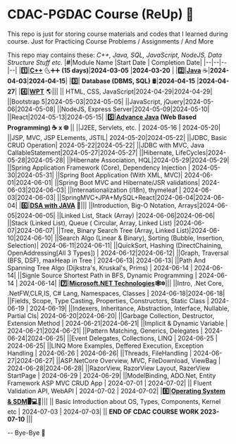 # CDAC-PGDAC Course (ReUp) 📒

  

This repo is just for storing course materials and codes that I learned during course. Just for Practicing Course Problems / Assignments / And More

This repo may contains these: *C++, Java, SQL, JavaScript, NodeJS, Data Structure Stuff etc.*
|**#**|Module Name |Start Date | Completion Date|
|--|--|--|--|
|**1️⃣**|**[C++](https://github.com/vibhmitra/dac/tree/main/01-CPP)** 🌜➕➕ **(15 days)**|**2024-03-05** |**2024-03-20** |
|**2️⃣**|**[Java](https://github.com/vibhmitra/dac/tree/main/02-Java)** ☕|**2024-04-03**|**2024-04-15**|
|**3️⃣**| **Database (DBMS, SQL)** 🛢️|**2024-04-15** |**2024-04-27**|
|**4️⃣**|**[WPT](https://github.com/vibhmitra/dac/tree/main/04-WPT-Practice)** 🌎|||
|| HTML, CSS, JavaScript|2024-04-29|2024-04-29|
||Bootstrap 5|2024-05-03|2024-05-05|
||JavaScript, jQuery|2024-05-06|2024-05-08|
||NodeJS, Express Server|2024-05-09|2024-05-10|
||React|2024-05-13|2024-05-15|
|**5️⃣**|**[Advance Java](https://github.com/vibhmitra/dac/tree/main/05-Advance%20Java) (Web Based Programming) ☕ x 🌐** ||
||J2EE, Servlets, etc. | 2024-05-16 | 2024-05-20|
||JSP, MVC, JSP ELements, JSTIL| 2024-05-20|2024-05-22|
||JDBC, Basic CRUD Operation| 2024-05-22|2024-05-22|
||JDBC with MVC, Java CallableStatement|2024-05-27|2024-05-27|
||Hibernate, LifeCycles|2024-05-28|2024-05-28|
||Hibernate Association, HQL|2024-05-29|2024-05-29|
||Spring Application Framework (Core), Dependency Injection | 2024-05-30|2024-05-31|
||Spring Boot Application (With XML, MVC)| 2024-06-01|2024-06-01|
||Spring Boot MVC and Hibernate/JSR validations| 2024-06-03|2024-06-03|
||Internationalization (i18n), thymeleaf | 2024-06-03|2024-06-03| 
||SpringMVC+JPA+MySQL+React|2024-06-04|2024-06-04|
|**6️⃣**|**[DSA with JAVA](https://github.com/vibhmitra/dac/tree/main/06-DSA-Using-Java) 🧩**|||
||Introduction, Big-O Notation, Arrays|2024-06-05|2024-06-05|
||Linked List, Stack (Array) |2024-06-06|2024-06-06|
||Stack (Linked List), Queue ( Circular, Array, Linked List) |2024-06-07|2024-06-07|
||Tree, Binary Search Tree (Array, Linked List)|2024-06-10|2024-06-10|
||Search Algo (Linear & Binary), Sorting (Bubble, Insertion, Selection)| 2024-06-11|2024-06-11|
||QuickSort, Hashing (DirectChaining, OpenAddressing[All 3 Types]) | 2024-06-12|2024-06-12|
||Graph, Traversal (BFS, DSF), maxHeap in Tree | 2024-06-13| 2024-06-13|
||Path And Spanning Tree Algo (Dijkstra's, Kruskal's, Prims) | 2024-06-14 | 2024-06-14|
||Signle Source Shortest Path in BFS, Dynamic Programming | 2024-06-14 | 2024-06-14|
|**7️⃣**|**[Microsoft.NET Technologies](https://github.com/vibhmitra/dac/tree/main/07-DotNetTech)🕸🔯**|||
||Intro, .Net Core, .NetFW,CLR,IS, C# Lang, Namespaces, Classes | 2024-06-18|2024-06-18|
||Fields, Scope, Type Casting, Properties, Constructors, Static Class | 2024-06-19 | 2024-06-19|
||Indexers, Inheritance, Abstraction, Interface, Nullable, Partial Cls| 2024-06-20|2024-06-20|
||Garbage Collection, Destructor, Extension Method | 2024-06-21|2024-06-21|
||Implicit & Dynamic Variable | 2024-06-21|2024-06-21|
||Pattern Matching, Generics, Delegates | 2024-06-24|2024-06-25|
||Event Delegates, Collections, LINQ | 2024-06-25 | 2024-06-25|
||LINQ More Examples, Deffered Execution, Exception Handling | 2024-06-26 | 2024-06-26|
||Threads, FileHandling | 2024-06-27|2024-06-27|
||ASP.NetCore Overview, MVC, FileDownload, ViewBag | 2024-06-28|2024-06-28|
||RazorView, RazorView Layout, RazerView StartPage | 2024-06-29 | 2024-06-29|
||ModelBinding, ADO.Net, Entity Framework ASP MVC CRUD App | 2024-07-01 | 2024-07-02|
|| Fluent Validation API, WebAPI | 2024-07-02 | 2024-07-02|
|**8️⃣**|**[Operating System & SDM](https://github.com/vibhmitra/dac/tree/main/08-OS)🖥💻💾**|||
|| Basic Introduction about OS, Types, Components, Kernel etc | 2024-07-03 | 2024-07-03|
|| **END OF CDAC COURSE WORK 2023-07-10** |||

-- Bye-Bye 👋
